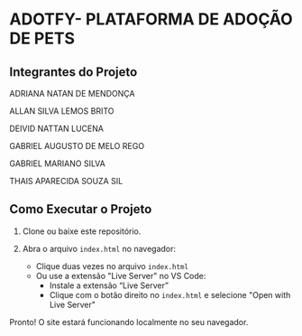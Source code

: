 # ADOTFY- PLATAFORMA DE ADOÇÃO DE PETS
## Integrantes do Projeto
ADRIANA NATAN DE MENDONÇA

ALLAN SILVA LEMOS BRITO

DEIVID NATTAN LUCENA 

GABRIEL AUGUSTO DE MELO REGO

GABRIEL MARIANO SILVA

THAIS APARECIDA SOUZA SIL




## Como Executar o Projeto

1. Clone ou baixe este repositório.

2. Abra o arquivo `index.html` no navegador:
   - Clique duas vezes no arquivo `index.html`
   - Ou use a extensão "Live Server" no VS Code:
     - Instale a extensão “Live Server”
     - Clique com o botão direito no `index.html` e selecione "Open with Live Server"

Pronto! O site estará funcionando localmente no seu navegador.

